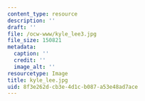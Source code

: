 ```yaml
---
content_type: resource
description: ''
draft: ''
file: /ocw-www/kyle_lee3.jpg
file_size: 150821
metadata:
  caption: ''
  credit: ''
  image_alt: ''
resourcetype: Image
title: kyle_lee.jpg
uid: 8f3e262d-cb3e-4d1c-b087-a53e48ad7ace
---
```

